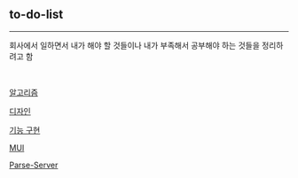 ## to-do-list

---

회사에서 일하면서 내가 해야 할 것들이나 내가 부족해서 공부해야 하는 것들을 정리하려고 함

<br>

<a href="https://github.com/onlyhappiness/Sandbox/tree/main/docs/algorithm">알고리즘</a>

<a href="https://github.com/onlyhappiness/Sandbox/tree/main/docs/design">디자인</a>

<a href="https://github.com/onlyhappiness/Sandbox/tree/main/docs/develop">기능 구현</a>

<a href="https://github.com/onlyhappiness/Sandbox/tree/main/docs/mui">MUI</a>

<a href="https://github.com/onlyhappiness/Sandbox/tree/main/docs/parse-server">Parse-Server</a>
